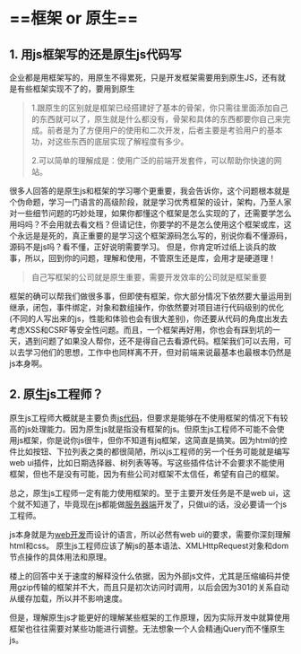# ==框架 or 原生==

## 1. 用js框架写的还是原生js代码写

企业都是用框架写的，用原生不得累死，只是开发框架需要用到原生JS，还有就是有些框架实现不了的，要用到原生

> 1.跟原生的区别就是框架已经搭建好了基本的骨架，你只需往里面添加自己的东西就可以了，原生就是什么都没有，骨架和具体的东西都要你自己来完成。前者是为了方便用户的使用和二次开发，后者主要是考验用户的基本功，对这些东西的底层实现了解程度有多少。
>
> 2.可以简单的理解成是：使用广泛的前端开发套件，可以帮助你快速的网站。

很多人回答的是原生js和框架的学习哪个更重要，我会告诉你，这个问题根本就是个伪命题，学习一门语言的高级阶段，就是学习优秀框架的设计，架构，乃至人家对一些细节问题的巧妙处理，如果你都懂这个框架是怎么实现的了，还需要学怎么用吗吗？不会用就去看文档？但请记住，你要学的不是怎么使用这个框架或库，这个永远是是死的，真正重要的是学习这个框架源码怎么写的，别说你看不懂源码，源码不是js吗？看不懂，正好说明需要学习。 
但是，你肯定听过纸上谈兵的故事，所以，回到你的问题，理解和使用，不管原生还是库，会用才是硬道理！

> 自己写框架的公司就是原生重要，需要开发效率的公司就是框架重要

框架的确可以帮我们做很多事，但即使有框架，你大部分情况下依然要大量运用到继承，闭包，事件绑定，对象和数组操作，你依然要对项目进行代码级别的优化(不同的人写出来的js，性能和体验也会有很大差别)，你还要从代码的角度出发去考虑XSS和CSRF等安全性问题。而且，一个框架再好用，你也会有踩到坑的一天，遇到问题了如果没人帮你，还不是得自己去看源代码。框架我们可以去用，可以去学习他们的思想，工作中也同样离不开，但对前端来说最基本也最根本仍然是js本身啊。

## 2. 原生js工程师？

原生js工程师大概就是主要负责[js代码](https://www.baidu.com/s?wd=js%E4%BB%A3%E7%A0%81&tn=SE_PcZhidaonwhc_ngpagmjz&rsv_dl=gh_pc_zhidao)，但要求是能够在不使用框架的情况下有较高的js处理能力。因为原生js就是指没有框架的js。但原生js工程师不可能不会使用js框架，你是说你js很牛，但你不知道有jq框架，这简直是搞笑。因为html的控件比如按钮、下拉列表之类的都很简陋，所以js工程师的另一个任务可能就是编写web ui插件，比如日期选择器、树列表等等。写这些插件估计不会要求不能使用框架，但也不是没有可能，因为有些公司对框架不太信任，希望有自己的框架。

总之，原生js工程师一定有能力使用框架的。至于主要开发任务是不是web ui，这个就不知道了，毕竟现在js都能做[服务器端](https://www.baidu.com/s?wd=%E6%9C%8D%E5%8A%A1%E5%99%A8%E7%AB%AF&tn=SE_PcZhidaonwhc_ngpagmjz&rsv_dl=gh_pc_zhidao)开发了，只做ui的话，没必要请一个js工程师。



js本身就是为[web开发](https://www.baidu.com/s?wd=web%E5%BC%80%E5%8F%91&tn=SE_PcZhidaonwhc_ngpagmjz&rsv_dl=gh_pc_zhidao)而设计的语言，所以必然有web ui的要求，需要你深刻理解html和css。
原生js工程师应该了解js的基本语法、XMLHttpRequest对象和dom节点操作的具体用法和原理。

楼上的回答中关于速度的解释没什么依据，因为外部js文件，尤其是压缩编码并使用gzip传输的框架并不大，而且只是初次访问时调用，以后会因为301的关系自动从缓存加载，所以并不影响速度。

但是，理解原生js才能更好的理解某些框架的工作原理，因为实际开发中就算使用框架也往往需要对某些功能进行调整。无法想象一个人会精通jQuery而不懂原生js。